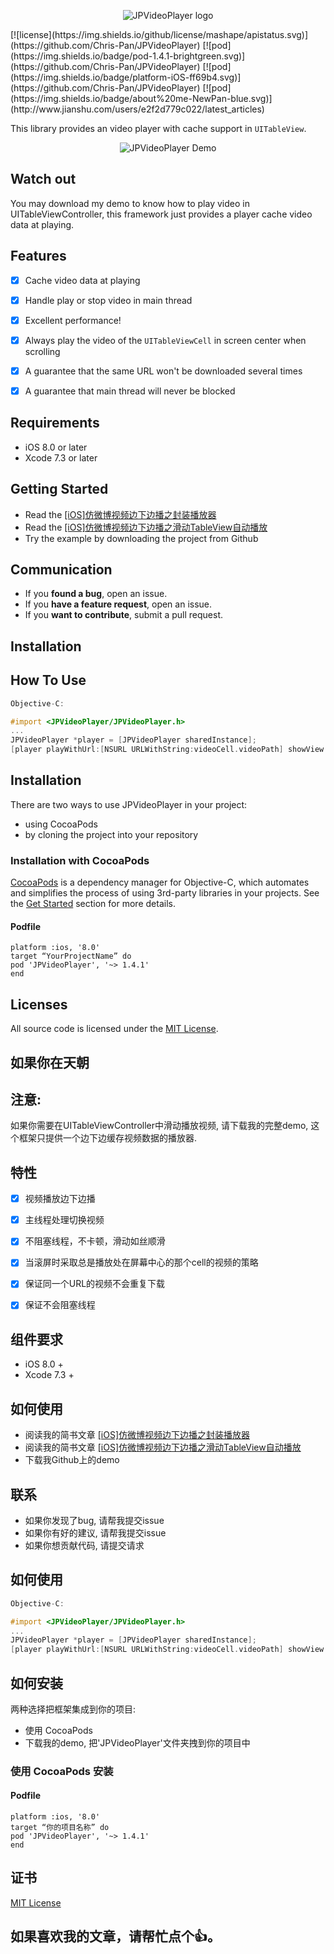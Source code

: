 
<p align="center" >
<img src="Images/JPVideoPlayer.png" title="JPVideoPlayer logo" float=left>
</p>
[![license](https://img.shields.io/github/license/mashape/apistatus.svg)](https://github.com/Chris-Pan/JPVideoPlayer) [![pod](https://img.shields.io/badge/pod-1.4.1-brightgreen.svg)](https://github.com/Chris-Pan/JPVideoPlayer) [![pod](https://img.shields.io/badge/platform-iOS-ff69b4.svg)](https://github.com/Chris-Pan/JPVideoPlayer) [![pod](https://img.shields.io/badge/about%20me-NewPan-blue.svg)](http://www.jianshu.com/users/e2f2d779c022/latest_articles)

This library provides an video player with cache support in `UITableView`.

<p align="center" >
<img src="Images/JPVideoPlayer.gif" title="JPVideoPlayer Demo" float=left>
</p>

## Watch out
You may download my demo to know how to play video in UITableViewController, this framework just provides a player cache video data at playing.

## Features

- [x] Cache video data at playing
- [x] Handle play or stop video in main thread
- [x] Excellent performance!
- [x] Always play the video of the `UITableViewCell` in screen center when scrolling   
- [x] A guarantee that the same URL won't be downloaded several times
- [x] A guarantee that main thread will never be blocked


## Requirements

- iOS 8.0 or later
- Xcode 7.3 or later


## Getting Started

- Read the [[iOS]仿微博视频边下边播之封装播放器](http://www.jianshu.com/p/0d4588a7540f)
- Read the [[iOS]仿微博视频边下边播之滑动TableView自动播放](http://www.jianshu.com/p/3946317760a6)
- Try the example by downloading the project from Github


## Communication

- If you **found a bug**, open an issue.
- If you **have a feature request**, open an issue.
- If you **want to contribute**, submit a pull request.


## Installation

## How To Use

```objective-c
Objective-C:

#import <JPVideoPlayer/JPVideoPlayer.h>
...
JPVideoPlayer *player = [JPVideoPlayer sharedInstance];
[player playWithUrl:[NSURL URLWithString:videoCell.videoPath] showView:videoCell.containerView];
```

Installation
------------

There are two ways to use JPVideoPlayer in your project:
- using CocoaPods
- by cloning the project into your repository

### Installation with CocoaPods

[CocoaPods](http://cocoapods.org/) is a dependency manager for Objective-C, which automates and simplifies the process of using 3rd-party libraries in your projects. See the [Get Started](http://cocoapods.org/#get_started) section for more details.

#### Podfile
```
platform :ios, '8.0'
target “YourProjectName” do
pod 'JPVideoPlayer', '~> 1.4.1'
end
```

## Licenses

All source code is licensed under the [MIT License](https://github.com/Chris-Pan/JPVideoPlayer/blob/master/LICENSE).



如果你在天朝
------------
## 注意:
如果你需要在UITableViewController中滑动播放视频, 请下载我的完整demo, 这个框架只提供一个边下边缓存视频数据的播放器.

## 特性

- [x] 视频播放边下边播
- [x] 主线程处理切换视频
- [x] 不阻塞线程，不卡顿，滑动如丝顺滑
- [x] 当滚屏时采取总是播放处在屏幕中心的那个cell的视频的策略
- [x] 保证同一个URL的视频不会重复下载
- [x] 保证不会阻塞线程


## 组件要求

- iOS 8.0 +
- Xcode 7.3 +


## 如何使用

- 阅读我的简书文章 [[iOS]仿微博视频边下边播之封装播放器](http://www.jianshu.com/p/0d4588a7540f)
- 阅读我的简书文章 [[iOS]仿微博视频边下边播之滑动TableView自动播放](http://www.jianshu.com/p/3946317760a6)
- 下载我Github上的demo


## 联系

- 如果你发现了bug, 请帮我提交issue
- 如果你有好的建议, 请帮我提交issue
- 如果你想贡献代码, 请提交请求


## 如何使用

```objective-c
Objective-C:

#import <JPVideoPlayer/JPVideoPlayer.h>
...
JPVideoPlayer *player = [JPVideoPlayer sharedInstance];
[player playWithUrl:[NSURL URLWithString:videoCell.videoPath] showView:videoCell.containerView];
```

## 如何安装

两种选择把框架集成到你的项目:
- 使用 CocoaPods
- 下载我的demo, 把'JPVideoPlayer'文件夹拽到你的项目中

### 使用 CocoaPods 安装

#### Podfile
```
platform :ios, '8.0'
target “你的项目名称” do
pod 'JPVideoPlayer', '~> 1.4.1'
end
```

## 证书

[MIT License](https://github.com/Chris-Pan/JPVideoPlayer/blob/master/LICENSE)

## 如果喜欢我的文章，请帮忙点个👍。
